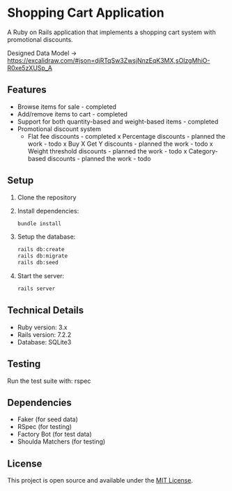 # Shopping Cart Application

A Ruby on Rails application that implements a shopping cart system with promotional discounts.

Designed Data Model -> https://excalidraw.com/#json=djRTqSw3ZwsjNnzEqK3MX,sOlzgMhiO-R0xe5zXUSp_A

## Features

- Browse items for sale - completed
- Add/remove items to cart - completed
- Support for both quantity-based and weight-based items - completed
- Promotional discount system
  - Flat fee discounts - completed
  x Percentage discounts - planned the work - todo
  x Buy X Get Y discounts - planned the work - todo
  x Weight threshold discounts - planned the work - todo
  x Category-based discounts - planned the work - todo

## Setup

1. Clone the repository
2. Install dependencies:
   ```bash
   bundle install
   ```

3. Setup the database:
   ```bash
   rails db:create
   rails db:migrate
   rails db:seed
   ```

4. Start the server:
   ```bash
   rails server
   ```

## Technical Details

- Ruby version: 3.x
- Rails version: 7.2.2
- Database: SQLite3

## Testing

Run the test suite with:  rspec


## Dependencies

- Faker (for seed data)
- RSpec (for testing)
- Factory Bot (for test data)
- Shoulda Matchers (for testing)

## License

This project is open source and available under the [MIT License](LICENSE).
